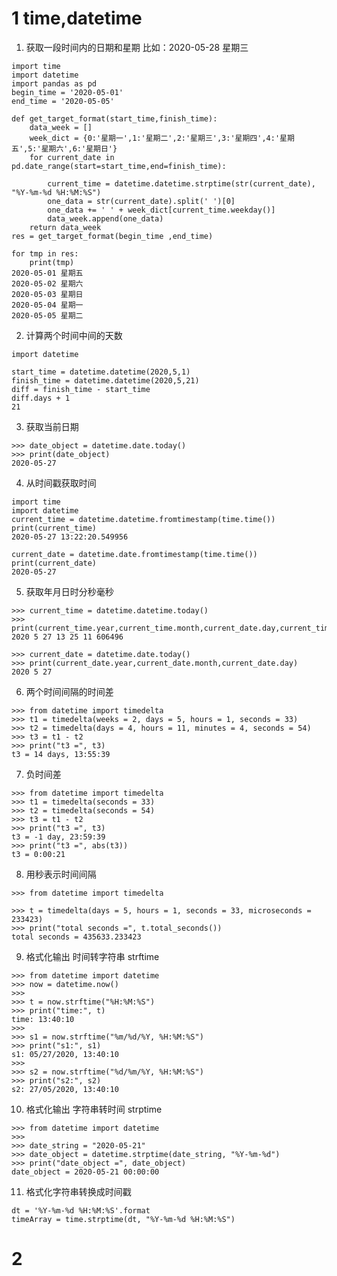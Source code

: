 # 1 time,datetime
1. 获取一段时间内的日期和星期
比如：2020-05-28 星期三
```
import time
import datetime
import pandas as pd
begin_time = '2020-05-01'
end_time = '2020-05-05'

def get_target_format(start_time,finish_time):
	data_week = []
	week_dict = {0:'星期一',1:'星期二',2:'星期三',3:'星期四',4:'星期五',5:'星期六',6:'星期日'}
	for current_date in pd.date_range(start=start_time,end=finish_time):
		
		current_time = datetime.datetime.strptime(str(current_date), "%Y-%m-%d %H:%M:%S")
		one_data = str(current_date).split(' ')[0]
		one_data += ' ' + week_dict[current_time.weekday()]
		data_week.append(one_data)
	return data_week
res = get_target_format(begin_time ,end_time)

for tmp in res:
	print(tmp)
2020-05-01 星期五
2020-05-02 星期六
2020-05-03 星期日
2020-05-04 星期一
2020-05-05 星期二
```

2. 计算两个时间中间的天数
```
import datetime

start_time = datetime.datetime(2020,5,1)
finish_time = datetime.datetime(2020,5,21)
diff = finish_time - start_time
diff.days + 1
21
```

3. 获取当前日期
```
>>> date_object = datetime.date.today()
>>> print(date_object)
2020-05-27
```
4. 从时间戳获取时间
```
import time
import datetime
current_time = datetime.datetime.fromtimestamp(time.time())
print(current_time)
2020-05-27 13:22:20.549956

current_date = datetime.date.fromtimestamp(time.time())
print(current_date)
2020-05-27
```
5. 获取年月日时分秒毫秒
```
>>> current_time = datetime.datetime.today()
>>>
print(current_time.year,current_time.month,current_date.day,current_time.hour,current_time.minute,current_time.second,current_time.microsecond)
2020 5 27 13 25 11 606496

>>> current_date = datetime.date.today()
>>> print(current_date.year,current_date.month,current_date.day)
2020 5 27
```
6. 两个时间间隔的时间差
```
>>> from datetime import timedelta
>>> t1 = timedelta(weeks = 2, days = 5, hours = 1, seconds = 33)
>>> t2 = timedelta(days = 4, hours = 11, minutes = 4, seconds = 54)
>>> t3 = t1 - t2
>>> print("t3 =", t3)
t3 = 14 days, 13:55:39
``` 
7. 负时间差
```
>>> from datetime import timedelta
>>> t1 = timedelta(seconds = 33)
>>> t2 = timedelta(seconds = 54)
>>> t3 = t1 - t2
>>> print("t3 =", t3)
t3 = -1 day, 23:59:39
>>> print("t3 =", abs(t3))
t3 = 0:00:21
```
8. 用秒表示时间间隔
```
>>> from datetime import timedelta

>>> t = timedelta(days = 5, hours = 1, seconds = 33, microseconds = 233423)
>>> print("total seconds =", t.total_seconds())
total seconds = 435633.233423

```
9. 格式化输出 时间转字符串 strftime
```
>>> from datetime import datetime
>>> now = datetime.now()
>>> 
>>> t = now.strftime("%H:%M:%S")
>>> print("time:", t)
time: 13:40:10
>>> 
>>> s1 = now.strftime("%m/%d/%Y, %H:%M:%S")
>>> print("s1:", s1)
s1: 05/27/2020, 13:40:10
>>> 
>>> s2 = now.strftime("%d/%m/%Y, %H:%M:%S")
>>> print("s2:", s2)
s2: 27/05/2020, 13:40:10
``` 
10. 格式化输出 字符串转时间 strptime
```
>>> from datetime import datetime
>>> 
>>> date_string = "2020-05-21"
>>> date_object = datetime.strptime(date_string, "%Y-%m-%d")
>>> print("date_object =", date_object)
date_object = 2020-05-21 00:00:00
```

11. 格式化字符串转换成时间戳

```
dt = '%Y-%m-%d %H:%M:%S'.format
timeArray = time.strptime(dt, "%Y-%m-%d %H:%M:%S")
```

# 2 

<!--stackedit_data:
eyJoaXN0b3J5IjpbNzcxNzI2MDczLDYxMzE0MDc0NSwtMTAzMT
YzMjgsMTEyOTM2NDk0OSwtMTcwMzQ5MjMzMiwzOTA0MjMyMjQs
LTQ3OTc4Nzg4LDE1OTY1ODc2NywtMTczNDA2NDY5MSwxMzk5Nj
c2NzAwXX0=
-->
